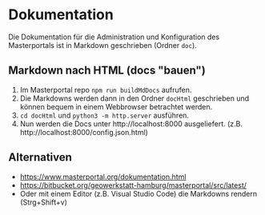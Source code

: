 # Dokumentation

Die Dokumentation für die Administration und Konfiguration des Masterportals ist in Markdown geschrieben (Ordner `doc`).  

## Markdown nach HTML (docs "bauen")

1. Im Masterportal repo `npm run buildMdDocs` aufrufen.
2. Die Markdowns werden dann in den Ordner `docHtml` geschrieben und können bequem in einem Webbrowser betrachtet werden.
3. `cd docHtml` und `python3 -m http.server` ausführen.
4. Nun werden die Docs unter http://localhost:8000 ausgeliefert. (z.B. http://localhost:8000/config.json.html)

## Alternativen

- https://www.masterportal.org/dokumentation.html
- https://bitbucket.org/geowerkstatt-hamburg/masterportal/src/latest/
- Oder mit einem Editor (z.B. Visual Studio Code) die Markdowns rendern (Strg+Shift+v)
